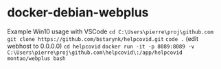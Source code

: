 # docker-debian-webplus

Example Win10 usage with VSCode
`cd C:\Users\pierre\proj\github.com`
`git clone https://github.com/bstarynk/helpcovid.git`
`code .` (edit webhost to 0.0.0.0)
`cd helpcovid`
`docker run -it -p 8089:8089 -v C:\Users\pierre\proj\github.com\helpcovid\:/app/helpcovid montao/webplus bash`
